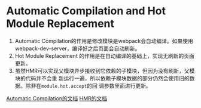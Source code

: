 #  Automatic Compilation and Hot Module Replacement
1. Automatic Compilation的作用是修改模块是webpack会自动编译。如果使用
webpack-dev-server，编译好之后页面会自动刷新。  
2. Hot Module Replacement 的作用是在自动编译的基础上，实现无刷新的页面更新。
3. 虽然HMR可以实现父模块异步接收到它依赖的子模块，但因为没有刷新，父模块的代码并不会重
新运行一遍，所以依赖子模块数据的部分仍然会使用旧的数据。除非在`module.hot.accept`的回
调参数里面进行更新。


[Automatic Compilation的文档](https://webpack.js.org/guides/development/#choosing-a-development-tool)
[HMR的文档](https://www.webpackjs.com/guides/hot-module-replacement/)

